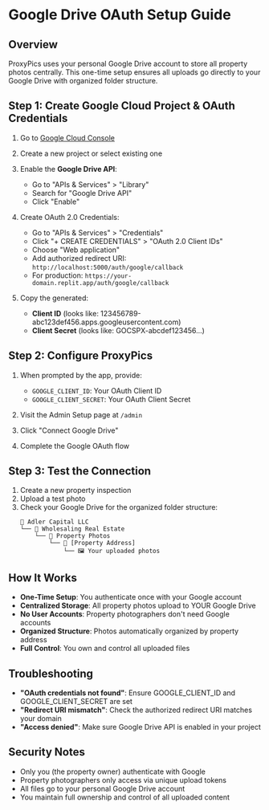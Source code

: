 # Google Drive OAuth Setup Guide

## Overview
ProxyPics uses your personal Google Drive account to store all property photos centrally. This one-time setup ensures all uploads go directly to your Google Drive with organized folder structure.

## Step 1: Create Google Cloud Project & OAuth Credentials

1. Go to [Google Cloud Console](https://console.cloud.google.com/)
2. Create a new project or select existing one
3. Enable the **Google Drive API**:
   - Go to "APIs & Services" > "Library"
   - Search for "Google Drive API"
   - Click "Enable"

4. Create OAuth 2.0 Credentials:
   - Go to "APIs & Services" > "Credentials"
   - Click "+ CREATE CREDENTIALS" > "OAuth 2.0 Client IDs"
   - Choose "Web application"
   - Add authorized redirect URI: `http://localhost:5000/auth/google/callback`
   - For production: `https://your-domain.replit.app/auth/google/callback`

5. Copy the generated:
   - **Client ID** (looks like: 123456789-abc123def456.apps.googleusercontent.com)
   - **Client Secret** (looks like: GOCSPX-abcdef123456...)

## Step 2: Configure ProxyPics

1. When prompted by the app, provide:
   - `GOOGLE_CLIENT_ID`: Your OAuth Client ID
   - `GOOGLE_CLIENT_SECRET`: Your OAuth Client Secret

2. Visit the Admin Setup page at `/admin`
3. Click "Connect Google Drive"
4. Complete the Google OAuth flow

## Step 3: Test the Connection

1. Create a new property inspection
2. Upload a test photo
3. Check your Google Drive for the organized folder structure:
   ```
   📁 Adler Capital LLC
   └── 📁 Wholesaling Real Estate
       └── 📁 Property Photos
           └── 📁 [Property Address]
               └── 🖼️ Your uploaded photos
   ```

## How It Works

- **One-Time Setup**: You authenticate once with your Google account
- **Centralized Storage**: All property photos upload to YOUR Google Drive
- **No User Accounts**: Property photographers don't need Google accounts
- **Organized Structure**: Photos automatically organized by property address
- **Full Control**: You own and control all uploaded files

## Troubleshooting

- **"OAuth credentials not found"**: Ensure GOOGLE_CLIENT_ID and GOOGLE_CLIENT_SECRET are set
- **"Redirect URI mismatch"**: Check the authorized redirect URI matches your domain
- **"Access denied"**: Make sure Google Drive API is enabled in your project

## Security Notes

- Only you (the property owner) authenticate with Google
- Property photographers only access via unique upload tokens
- All files go to your personal Google Drive account
- You maintain full ownership and control of all uploaded content